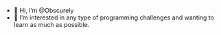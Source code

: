 - 👋 Hi, I’m @Obscurely
- 👀 I’m interested in any type of programming challenges and wanting to learn as much as possible.

<!---
Obscurely/Obscurely is a ✨ special ✨ repository because its `README.md` (this file) appears on your GitHub profile.
You can click the Preview link to take a look at your changes.
--->
